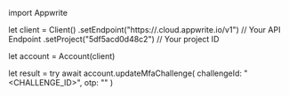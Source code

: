 import Appwrite

let client = Client()
    .setEndpoint("https://<REGION>.cloud.appwrite.io/v1") // Your API Endpoint
    .setProject("5df5acd0d48c2") // Your project ID

let account = Account(client)

let result = try await account.updateMfaChallenge(
    challengeId: "<CHALLENGE_ID>",
    otp: "<OTP>"
)

